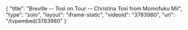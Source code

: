 {
    "title": "Breville -- Tosi on Tour -- Christina Tosi from Momofuku Mil",
    "type": "solo",
    "layout": "iframe-static",
    "videoId": "3783980",
    "url": "\/tvpembed\/3783980"
}